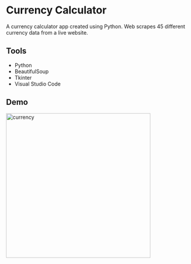 # Currency Calculator
A currency calculator app created using Python. Web scrapes 45 different currency data from a live website. 
## Tools
- Python
- BeautifulSoup
- Tkinter
- Visual Studio Code
## Demo
<img width="395" alt="currency" src="https://user-images.githubusercontent.com/83435667/179067602-517658a3-011f-4254-8dfe-cba54c79f741.png">

